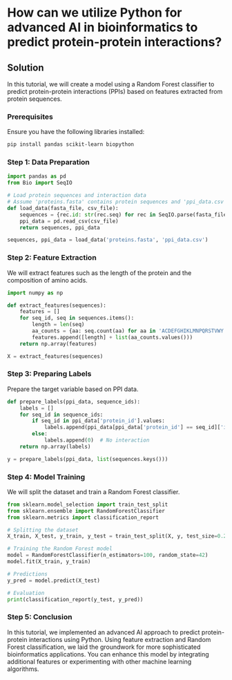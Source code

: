 # How can we utilize Python for advanced AI in bioinformatics to predict protein-protein interactions?

## Solution

In this tutorial, we will create a model using a Random Forest classifier to predict protein-protein interactions (PPIs) based on features extracted from protein sequences.

### Prerequisites

Ensure you have the following libraries installed:
```bash
pip install pandas scikit-learn biopython
```

### Step 1: Data Preparation

```python
import pandas as pd
from Bio import SeqIO

# Load protein sequences and interaction data
# Assume 'proteins.fasta' contains protein sequences and 'ppi_data.csv' has interaction labels
def load_data(fasta_file, csv_file):
    sequences = {rec.id: str(rec.seq) for rec in SeqIO.parse(fasta_file, "fasta")}
    ppi_data = pd.read_csv(csv_file)
    return sequences, ppi_data

sequences, ppi_data = load_data('proteins.fasta', 'ppi_data.csv')
```

### Step 2: Feature Extraction

We will extract features such as the length of the protein and the composition of amino acids.

```python
import numpy as np

def extract_features(sequences):
    features = []
    for seq_id, seq in sequences.items():
        length = len(seq)
        aa_counts = {aa: seq.count(aa) for aa in 'ACDEFGHIKLMNPQRSTVWY'}
        features.append([length] + list(aa_counts.values()))
    return np.array(features)

X = extract_features(sequences)
```

### Step 3: Preparing Labels

Prepare the target variable based on PPI data.

```python
def prepare_labels(ppi_data, sequence_ids):
    labels = []
    for seq_id in sequence_ids:
        if seq_id in ppi_data['protein_id'].values:
            labels.append(ppi_data[ppi_data['protein_id'] == seq_id]['interaction'].values[0])
        else:
            labels.append(0)  # No interaction
    return np.array(labels)

y = prepare_labels(ppi_data, list(sequences.keys()))
```

### Step 4: Model Training

We will split the dataset and train a Random Forest classifier.

```python
from sklearn.model_selection import train_test_split
from sklearn.ensemble import RandomForestClassifier
from sklearn.metrics import classification_report

# Splitting the dataset
X_train, X_test, y_train, y_test = train_test_split(X, y, test_size=0.2, random_state=42)

# Training the Random Forest model
model = RandomForestClassifier(n_estimators=100, random_state=42)
model.fit(X_train, y_train)

# Predictions
y_pred = model.predict(X_test)

# Evaluation
print(classification_report(y_test, y_pred))
```

### Step 5: Conclusion

In this tutorial, we implemented an advanced AI approach to predict protein-protein interactions using Python. Using feature extraction and Random Forest classification, we laid the groundwork for more sophisticated bioinformatics applications. You can enhance this model by integrating additional features or experimenting with other machine learning algorithms.